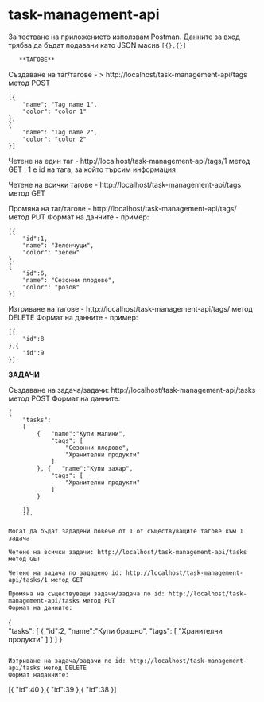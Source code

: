 # task-management-api

За тестване на приложението използвам Postman.
Данните за вход трябва да бъдат подавани като JSON масив ```[{},{}]```

       **ТАГОВЕ**
Създаване на таг/тагове - > http://localhost/task-management-api/tags  метод POST
```
[{
    "name": "Tag name 1",
    "color": "color 1"
},
{
    "name": "Tag name 2",
    "color": "color 2"
}]
```
Четене на един таг - http://localhost/task-management-api/tags/1 метод GET , 1 e id на тага, за който търсим информация

Четене на всички тагове - http://localhost/task-management-api/tags  метод GET

Промяна на таг/тагове - http://localhost/task-management-api/tags/ метод PUT
Формат на данните - пример:
```
[{
    "id":1,
    "name": "Зеленчуци",
    "color": "зелен"
},
{
    "id":6,
    "name": "Сезонни плодове",
    "color": "розов"
}]
```
Изтриване на тагове - http://localhost/task-management-api/tags/ метод DELETE
Формат на данните - пример:
```
[{
    "id":8
},{
    "id":9
}]
```

   **ЗАДАЧИ**

Създаване на задача/задачи: http://localhost/task-management-api/tasks метод POST
Формат на данните:
```
{    
    "tasks":
    [
        {   "name":"Купи малини", 
            "tags": [
                "Сезонни плодове",
                "Хранителни продукти"
            ]
        }, {   "name":"Купи захар", 
            "tags": [
                "Хранителни продукти"
            ]
        }

    ]}
    ```
    
Могат да бъдат зададени повече от 1 от съществуващите тагове към 1 задача

Четене на всички задачи: http://localhost/task-management-api/tasks метод GET

Четене на задача по зададено id: http://localhost/task-management-api/tasks/1 метод GET

Промяна на съществуващи задачи/задача по id: http://localhost/task-management-api/tasks метод PUT
Формат на данните:
```
{    
    "tasks":
    [
        {   "id":2,
             "name":"Купи брашно", 
            "tags": [
                "Хранителни продукти"
            ]
        }
    ]
}
```

Изтриване на задача/задачи по id: http://localhost/task-management-api/tasks метод DELETE
Формат наданните:
```
[{
    "id":40
},{
    "id":39
},{
    "id":38
}]
```
